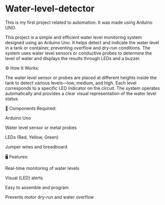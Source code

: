 # Water-level-detector
This is my first project related to automation. It was made using Arduino UNO.

This project is a simple and efficient water level monitoring system designed using an Arduino Uno. It helps detect and indicate the water level in a tank or container, preventing overflow and dry-run conditions. The system uses water level sensors or conductive probes to determine the level of water and displays the results through LEDs and a buzzer.

⚙️ How It Works:

The water level sensor or probes are placed at different heights inside the tank to detect various levels—low, medium, and high. Each level corresponds to a specific LED indicator on the circuit. The system operates automatically and provides a clear visual representation of the water level status.

🧩 Components Required:

Arduino Uno

Water level sensor or metal probes

LEDs (Red, Yellow, Green)

Jumper wires and breadboard

🖥️ Features:

Real-time monitoring of water levels

Visual (LED) alerts

Easy to assemble and program

Prevents motor dry-run and water overflow

